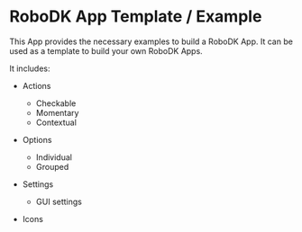 RoboDK App Template / Example
=================================

This App provides the necessary examples to build a RoboDK App.
It can be used as a template to build your own RoboDK Apps.

It includes:

* Actions
    * Checkable
    * Momentary
    * Contextual

* Options
    * Individual
    * Grouped

* Settings
    * GUI settings

* Icons
